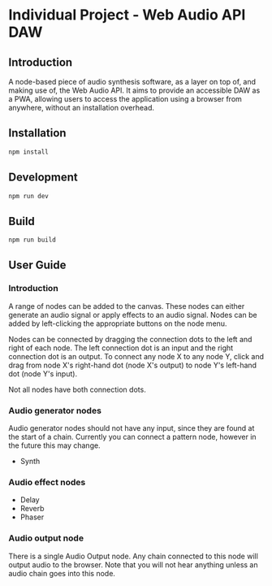 # Individual Project - Web Audio API DAW

## Introduction

A node-based piece of audio synthesis software, as a layer on top of, and making use of, the Web Audio API. It aims to provide an accessible DAW as a PWA, allowing users to access the application using a browser from anywhere, without an installation overhead.

## Installation

```sh
npm install
```

## Development

```sh
npm run dev
```

## Build

```sh
npm run build
```

## User Guide

### Introduction

A range of nodes can be added to the canvas. These nodes can either generate an audio signal or apply effects to an audio signal. Nodes can be added by left-clicking the appropriate buttons on the node menu.

Nodes can be connected by dragging the connection dots to the left and right of each node. The left connection dot is an input and the right connection dot is an output. To connect any node X to any node Y, click and drag from node X's right-hand dot (node X's output) to node Y's left-hand dot (node Y's input).

Not all nodes have both connection dots.

### Audio generator nodes

Audio generator nodes should not have any input, since they are found at the start of a chain. Currently you can connect a pattern node, however in the future this may change.

 - Synth

### Audio effect nodes

 - Delay
 - Reverb
 - Phaser

### Audio output node

There is a single Audio Output node. Any chain connected to this node will output audio to the browser. Note that you will not hear anything unless an audio chain goes into this node.